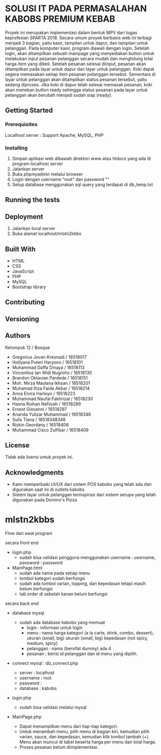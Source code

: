 # SOLUSI IT PADA PERMASALAHAN KABOBS PREMIUM KEBAB
Proyek ini merupakan implementasi dalam bentuk MPV dari tugas keprofesian SPARTA 2018. Secara umum proyek berbasis web  ini terbagi menjadi 3 bagian, yaitu kasir, tampilan untuk dapur, dan tampilan untuk pelanggan. Pada komputer kasir, program diawali dengan login. Setelah login, akan ditampilkan sebuah mainpage yang menyediakan button untuk melakukan input pesanan pelanggan secara mudah dan menghitung total harga item yang dibeli. Setelah pesanan selesai diinput, pesanan akan ditampilkan pada layar untuk dapur dan layar untuk pelanggan. Koki dapat segera memasakan setiap item pesanan pelanggan tersebut. Sementara di layar untuk pelanggan akan ditampilkan status pesanan tersebut, yaitu sedang diproses. Jika koki di dapur telah selesai memasak pesanan, koki akan menekan button ready sehingga status pesanan pada layar untuk pelanggan akan berubah menjadi sudah siap (ready).

## Getting Started

### Prerequisites
 Localhost server : Support Apache, MySQL, PHP


### Installing
1. Simpan aplikasi web dibawah direktori www atau htdocs yang ada di program localhost server
2. Jalankan server
3. Buka phpmyadmin melalui browser
4. Login dengan username "root" dan password ""
5. Setup database menggunakan sql query yang terdapat di db_temp.txt

## Running the tests


## Deployment
1. Jalankan local server
2. Buka alamat localhost/mlstn2kbbs

## Built With
* HTML
* CSS
* JavaScript
* PHP
* MySQL
* Bootstrap library

## Contributing


## Versioning


## Authors
Kelompok 12 / Bosque
* Gregorius Jovan Kresnadi / 16518017
* Hollyana Puteri Haryono / 16518101
* Muhammad Daffa Dinaya / 16518113
* Vincentius Ian Widi Nugroho / 16518130
* Brandon Oktavian Pardede / 16518151
* Moh. Mirza Maulana Ikhsan / 16518201
* Muhamad Ihza Faida Akbar / 16518214
* Anna Elvira Hartoyo / 16518223
* Muhammad Naufal Fakhrizal / 16518230
* Hasna Roihan Nafiisah / 16518289
* Ernest Giovanni / 16518297
* Ananda Yulizar Muhammad / 16518346
* Sulis Tiana / 16518348348
* Rizkin Geordany / 16518408
* Muhammad Cisco Zulfikar / 16518409


## License
Tidak ada lisensi untuk proyek ini.

## Acknowledgments
* Kami memperbaiki UI/UX dari sistem POS kabobs yang telah ada dan digunakan saat ini di outlets kabobs
* Sistem layar untuk pelanggan terinspirasi dari sistem serupa yang telah digunakan pada Domino's Pizza


# mlstn2kbbs
 Flow dari awal program

 secara front end
 - login.php
    - sudah bisa validasi pengguna menggunakan username : username, password : password
 - MainPage.html
    - sudah ada nama pada setiap menu
    - tombol kategori sudah berfungsi
    - sudah ada tombol varian, topping, dan kepedasan tetapi masih belum berfungsi
    - tab order di sebelah kanan belum berfungsi

secara back end
- database mysql
    - sudah ada database kabobs yang memuat
        - login : informasi untuk login
        - menu :    nama
                    harga 
                    kategori (a la carte, drink, combo, dessert), ukuran (small, big)
                    ukuran (small, big)
                    kepedasan (not spicy, medium, spicy)
        - pelanggan : nama (bersifat dummy) ada 4
        - pesanan   : berisi id pelanggan dan id menu yang dipilih.
- connect mysql : db_connect.php
    -   server : localhost
    -   username    : root
    -   password    :
    -   database    : kabobs

- login.php
    - sudah bisa validasi melalui mysql

- MainPage.php
    - Dapat menampilkan menu dari tiap-tiap kategori.
    - Untuk menambah menu, pilih menu di bagian kiri, kemudian pilih varian, sauce, dan kepedasan, kemudian klik tombol tambah (+). Menu akan muncul di tabel beserta harga per menu dan total harga.
    - Proses pesanan belum diimplementasi.
    
